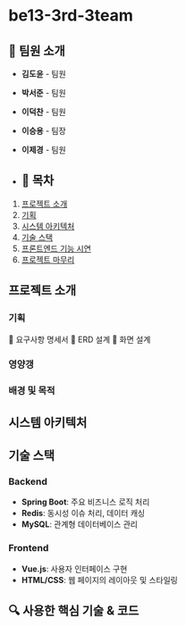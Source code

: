 # be13-3rd-3team


## 📌 팀원 소개
- **김도윤** - 팀원
- **박서준** - 팀원
- **이덕찬** - 팀원
- **이승용** - 팀장
- **이제경** - 팀원

- ## 📌 목차
1. [프로젝트 소개](#프로젝트-소개)
2. [기획](#기획)
3. [시스템 아키텍처](#시스템-아키텍처)
4. [기술 스택](#기술-스택)
5. [프론트엔드 기능 시연](#프론트엔드-기능-시연)
6. [프로젝트 마무리](#프로젝트-마무리)

## 프로젝트 소개


### 기획
📌 요구사항 명세서
📌 ERD 설계
📌 화면 설계


### 영양갱

### 배경 및 목적

## 시스템 아키텍처



## 기술 스택
### Backend
- **Spring Boot**: 주요 비즈니스 로직 처리
- **Redis**: 동시성 이슈 처리, 데이터 캐싱
- **MySQL**: 관계형 데이터베이스 관리

### Frontend
- **Vue.js**: 사용자 인터페이스 구현
- **HTML/CSS**: 웹 페이지의 레이아웃 및 스타일링

## 🔍 사용한 핵심 기술 & 코드
